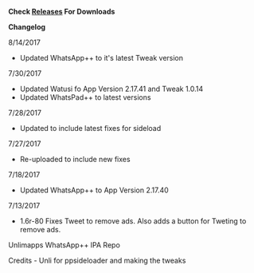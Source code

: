 **Check [Releases](https://github.com/JMccormick264/WhatsAppPP/releases) For Downloads**

**Changelog**

8/14/2017

 - Updated WhatsApp++ to it's latest Tweak version

7/30/2017
 - Updated Watusi fo App Version 2.17.41 and Tweak 1.0.14
 - Updated WhatsPad++ to latest versions

7/28/2017

 - Updated to include latest fixes for sideload

7/27/2017

 - Re-uploaded to include new fixes

7/18/2017

 - Updated WhatsApp++ to App Version 2.17.40

7/13/2017

 - 1.6r-80 Fixes Tweet to remove ads. Also adds a button for Tweting to remove ads.

Unlimapps WhatsApp++ IPA Repo

Credits - Unli for ppsideloader and making the tweaks
